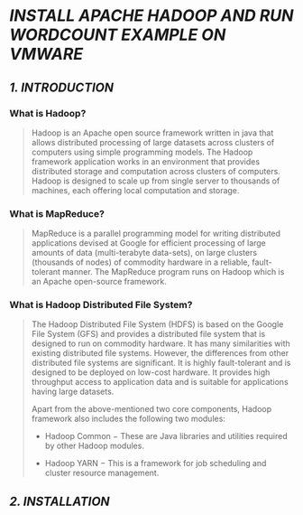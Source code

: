 # ***INSTALL APACHE HADOOP AND RUN WORDCOUNT EXAMPLE ON VMWARE***

## *1. INTRODUCTION*

   ### **What is Hadoop?**

   > Hadoop is an Apache open source framework written in java that allows distributed processing of large datasets across clusters of computers using simple programming models. The Hadoop framework application works in an environment that provides distributed storage and computation across clusters of computers. Hadoop is designed to scale up from single server to thousands of machines, each offering local computation and storage.
   
   ### **What is MapReduce?**
   
   > MapReduce is a parallel programming model for writing distributed applications devised at Google for efficient processing of large amounts of data (multi-terabyte data-sets), on large clusters (thousands of nodes) of commodity hardware in a reliable, fault-tolerant manner. The MapReduce program runs on Hadoop which is an Apache open-source framework.
   
   ### **What is Hadoop Distributed File System?**
   > The Hadoop Distributed File System (HDFS) is based on the Google File System (GFS) and provides a distributed file system that is designed to run on commodity hardware. It has many similarities with existing distributed file systems. However, the differences from other distributed file systems are significant. It is highly fault-tolerant and is designed to be deployed on low-cost hardware. It provides high throughput access to application data and is suitable for applications having large datasets.
   >
> Apart from the above-mentioned two core components, Hadoop framework also includes the following two modules:
>
> * Hadoop Common − These are Java libraries and utilities required by other Hadoop modules.
>
> * Hadoop YARN − This is a framework for job scheduling and cluster resource management.
   >
 ## *2. INSTALLATION*
